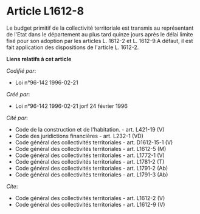# Article L1612-8

Le budget primitif de la collectivité territoriale est transmis au représentant de l'Etat dans le département au plus tard
quinze jours après le délai limite fixé pour son adoption par les articles L. 1612-2 et L. 1612-9.A défaut, il est fait
application des dispositions de l'article L. 1612-2.

**Liens relatifs à cet article**

_Codifié par_:

  - Loi n°96-142 1996-02-21

_Créé par_:

  - Loi n°96-142 1996-02-21 jorf 24 février 1996

_Cité par_:

  - Code de la construction et de l'habitation. - art. L421-19 (V)
  - Code des juridictions financières - art. L232-1 (VD)
  - Code général des collectivités territoriales - art. D1612-15-1 (V)
  - Code général des collectivités territoriales - art. L1612-5 (M)
  - Code général des collectivités territoriales - art. L1772-1 (V)
  - Code général des collectivités territoriales - art. L1781-2 (T)
  - Code général des collectivités territoriales - art. L1791-2 (Ab)
  - Code général des collectivités territoriales - art. L1791-3 (Ab)

_Cite_:

  - Code général des collectivités territoriales - art. L1612-2 (V)
  - Code général des collectivités territoriales - art. L1612-9 (V)
